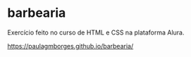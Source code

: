 # barbearia
Exercício feito no curso de HTML e CSS na plataforma Alura.

https://paulagmborges.github.io/barbearia/
